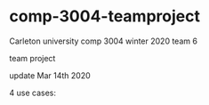 # comp-3004-teamproject
Carleton university comp 3004 winter 2020 team 6

team project

update Mar 14th 2020

4 use cases: 
